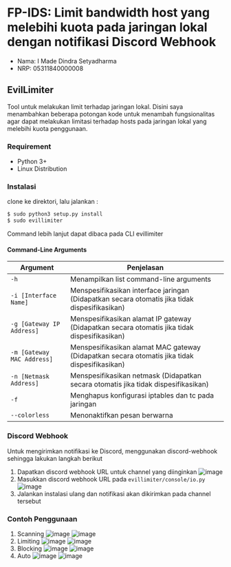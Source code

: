 # FP-IDS: Limit bandwidth host yang melebihi kuota pada jaringan lokal dengan notifikasi Discord Webhook

* Nama: I Made Dindra Setyadharma
* NRP: 05311840000008

## EvilLimiter

Tool untuk melakukan limit terhadap jaringan lokal. Disini saya menambahkan beberapa potongan kode untuk menambah fungsionalitas agar dapat melakukan limitasi terhadap hosts pada jaringan lokal yang melebihi kuota penggunaan.

### Requirement

* Python 3+
* Linux Distribution

### Instalasi

clone ke direktori, lalu jalankan :

```bash
$ sudo python3 setup.py install
$ sudo evillimiter
```

Command lebih lanjut dapat dibaca pada CLI evillimiter

#### Command-Line Arguments

| Argument | Penjelasan |
| -------- | ----------- |
| ```-h``` | Menampilkan list command-line arguments |
| ```-i [Interface Name]``` | Menspesifikasikan interface jaringan (Didapatkan secara otomatis jika tidak dispesifikasikan)|
| ```-g [Gateway IP Address]``` | Menspesifikasikan alamat IP gateway (Didapatkan secara otomatis jika tidak dispesifikasikan)||
| ```-m [Gateway MAC Address]``` | Menspesifikasikan alamat MAC gateway (Didapatkan secara otomatis jika tidak dispesifikasikan)||
| ```-n [Netmask Address]``` | Menspesifikasikan netmask (Didapatkan secara otomatis jika tidak dispesifikasikan)||
| ```-f``` | Menghapus konfigurasi iptables dan tc pada jaringan|
| ```--colorless``` | Menonaktifkan pesan berwarna|

### Discord Webhook

Untuk mengirimkan notifikasi ke Discord, menggunakan discord-webhook sehingga lakukan langkah berikut

1. Dapatkan discord webhook URL untuk channel yang diinginkan
![image](https://user-images.githubusercontent.com/17781660/104198950-d0687680-5461-11eb-9549-9ec6ca18d435.png)
2. Masukkan discord webhook URL pada `evillimiter/console/io.py`
![image](https://user-images.githubusercontent.com/17781660/104199223-22110100-5462-11eb-9290-d09ef0788850.png)
3. Jalankan instalasi ulang dan notifikasi akan dikirimkan pada channel tersebut

### Contoh Penggunaan

1. Scanning
    ![image](https://user-images.githubusercontent.com/17781660/104325424-9bbcf380-5523-11eb-9a11-27812f0ff74c.png)
    ![image](https://user-images.githubusercontent.com/17781660/104325519-ad9e9680-5523-11eb-8b4f-4d16d216c9bc.png)
2. Limiting
    ![image](https://user-images.githubusercontent.com/17781660/104325653-d4f56380-5523-11eb-8e08-07fe01ac22a5.png)
    ![image](https://user-images.githubusercontent.com/17781660/104325679-dd4d9e80-5523-11eb-8068-4351472ff7ad.png)
3. Blocking
    ![image](https://user-images.githubusercontent.com/17781660/104326058-3ddcdb80-5524-11eb-869e-a0eb7437a794.png)
    ![image](https://user-images.githubusercontent.com/17781660/104326096-47664380-5524-11eb-8927-21abc800d3b7.png)
4. Auto
    ![image](https://user-images.githubusercontent.com/17781660/104326404-ac219e00-5524-11eb-89f4-e43631e37754.png)
    ![image](https://user-images.githubusercontent.com/17781660/104326494-c196c800-5524-11eb-9a80-6353959acfdd.png)
